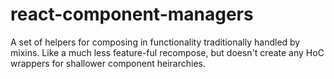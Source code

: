 # react-component-managers

A set of helpers for composing in functionality traditionally handled by mixins. Like a much less feature-ful
recompose, but doesn't create any HoC wrappers for shallower component heirarchies.
